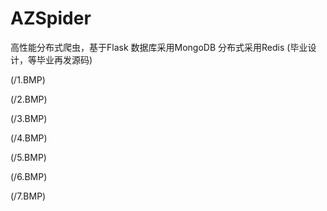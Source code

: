 ﻿# AZSpider
高性能分布式爬虫，基于Flask 数据库采用MongoDB 分布式采用Redis (毕业设计，等毕业再发源码)

(/1.BMP)

(/2.BMP)

(/3.BMP)

(/4.BMP)

(/5.BMP)

(/6.BMP)

(/7.BMP)